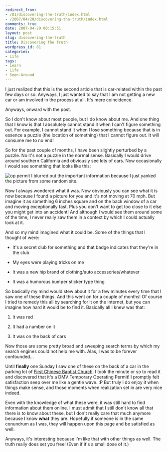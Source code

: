 ```yaml
---
redirect_from:
- /81/discovering-the-truth/index.html
- /2007/04/28/discovering-the-truth/index.html
comments: true
date: 2007-04-29 00:15:51
layout: post
slug: discovering-the-truth
title: Discovering The Truth
wordpress_id: 81
categories:
- Life
tags:
- Learn
- Life
- Seen-Around
---
```


I just realized that this is the second article that is car-related within the past few days or so. Anyways, I just wanted to say that I am not getting a new car or am involved in the process at all. It's mere coincidence.

Anyways, onward with the post.

So I don't know about most people, but I do know about me. And one thing that I know is that I absolutely cannot stand it when I can't figure something out. For example, I cannot stand it when I lose something because that is in essence a puzzle (the location of something) that I cannot figure out. It will consume me to no end!

So for the past couple of months, I have been slightly perturbed by a puzzle. No it's not a puzzle in the normal sense. Basically I would drive around southern California and obviously see lots of cars. Now occasionally I would see something that looks like this:


![op.permit](http://farm1.static.flickr.com/213/473834904_46f6265569_o.jpg)
I blurred out the important information because I just yanked the picture from some random site.


Now I always wondered what it was. Now obviously you can see what it is now because I found a picture for you and it's not moving at 70 mph. But imagine it as something 6 inches square and on the back window of a car and moving exceptionally fast. Plus you don't want to get too close to it else you might get into an accident! And although I would see them around some of the time, I never really saw them in a context by which I could actually look at it.

And so my mind imagined what it could be. Some of the things that I thought of were:



	
  * It's a secret club for something and that badge indicates that they're in the club

	
  * My eyes were playing tricks on me

	
  * It was a new hip brand of clothing/auto accessories/whatever

	
  * It was a humorous bumper sticker type thing


So basically my mind would stew about it for a few minutes every time that I saw one of these things. And this went on for a couple of months! Of course I tried to remedy this all by searching for it on the Internet, but you can imagine how hard it would be to find it. Basically all I knew was that:

	
  1. It was red

	
  2. It had a number on it

	
  3. It was on the back of cars


Now those are some pretty broad and sweeping search terms by which my search engines could not help me with. Alas, I was to be forever confounded...

Until **finally** one Sunday I saw one of these on the back of a car in the parking lot of [First Chinese Baptist Church](http://www.fcbc.org/). I took the minute or so to read it and discovered that it's a DMV Temporary Operating Permit! I promptly felt satisfaction seep over me like a gentle wave. :P But truly I do enjoy it when things make sense, and those moments when realization set in are very nice indeed.

Even with the knowledge of what these were, it was still hard to find information about them online. I must admit that I still don't know all that there is to know about these, but I don't really care that much anymore because I know **what** they are. Hopefully if someone is in the same conundrum as I was, they will happen upon this page and be satisfied as well.

Anyways, it's interesting because I'm like that with other things as well. The truth really does set you free! (Even if it's a small dose of it.)
